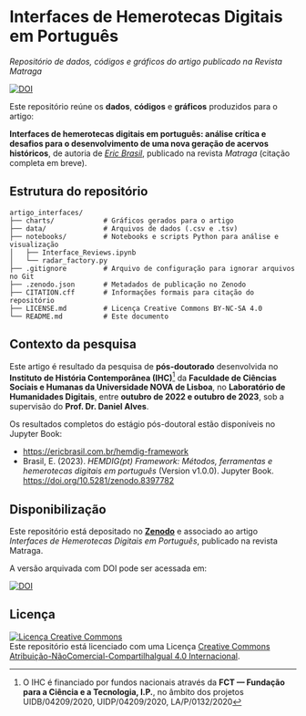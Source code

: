 # Interfaces de Hemerotecas Digitais em Português
_Repositório de dados, códigos e gráficos do artigo publicado na Revista Matraga_

[![DOI](https://zenodo.org/badge/DOI/10.5281/zenodo.15177362.svg)](https://doi.org/10.5281/zenodo.15177362)

Este repositório reúne os **dados**, **códigos** e **gráficos** produzidos para o artigo:

**Interfaces de hemerotecas digitais em português: análise crítica e desafios para o desenvolvimento de uma nova geração de acervos históricos**, de autoria de [*Eric Brasil*](https://ericbrasil.com.br/contact/), publicado na revista *Matraga* (citação completa em breve).

## Estrutura do repositório

```
artigo_interfaces/
├── charts/            # Gráficos gerados para o artigo
├── data/              # Arquivos de dados (.csv e .tsv)
├── notebooks/         # Notebooks e scripts Python para análise e visualização
│   ├── Interface_Reviews.ipynb
│   └── radar_factory.py
├── .gitignore         # Arquivo de configuração para ignorar arquivos no Git
├── .zenodo.json       # Metadados de publicação no Zenodo
├── CITATION.cff       # Informações formais para citação do repositório
├── LICENSE.md         # Licença Creative Commons BY-NC-SA 4.0
└── README.md          # Este documento
```

## Contexto da pesquisa

Este artigo é resultado da pesquisa de **pós-doutorado** desenvolvida no **Instituto de História Contemporânea (IHC)**[^ihc] da **Faculdade de Ciências Sociais e Humanas da Universidade NOVA de Lisboa**, no **Laboratório de Humanidades Digitais**, entre **outubro de 2022 e outubro de 2023**, sob a supervisão do **Prof. Dr. Daniel Alves**.

[^ihc]: O IHC é financiado por fundos nacionais através da **FCT — Fundação para a Ciência e a Tecnologia, I.P.**, no âmbito dos projetos UIDB/04209/2020, UIDP/04209/2020, LA/P/0132/2020

Os resultados completos do estágio pós-doutoral estão disponíveis no Jupyter Book:

- https://ericbrasil.com.br/hemdig-framework  
- Brasil, E. (2023). *HEMDIG(pt) Framework: Métodos, ferramentas e hemerotecas digitais em português* (Version v1.0.0). Jupyter Book. https://doi.org/10.5281/zenodo.8397782

## Disponibilização

Este repositório está depositado no **[Zenodo](https://zenodo.org/)** e associado ao artigo _Interfaces de Hemerotecas Digitais em Português_, publicado na revista Matraga.

A versão arquivada com DOI pode ser acessada em:

[![DOI](https://zenodo.org/badge/DOI/10.5281/zenodo.15177362.svg)](https://doi.org/10.5281/zenodo.15177362)


## Licença

<a rel="license" href="https://creativecommons.org/licenses/by-nc-sa/4.0/"><img alt="Licença Creative Commons" style="border-width:0" src="https://licensebuttons.net/l/by-nc-sa/4.0/88x31.png" /></a>  
Este repositório está licenciado com uma Licença [Creative Commons Atribuição-NãoComercial-CompartilhaIgual 4.0 Internacional](https://creativecommons.org/licenses/by-nc-sa/4.0/).

